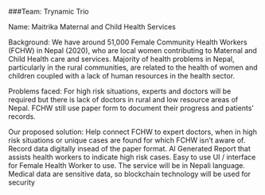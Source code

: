 ###Team: Trynamic Trio

Name: Maitrika
Maternal and Child Health Services

Background:
We have around 51,000 Female Community Health Workers (FCHW) in Nepal (2020), who are local women contributing to Maternal and Child Health care and services. Majority of health problems in Nepal, particularly in the rural communities, are related to the health of women and children coupled with a lack of human resources in the health sector.

Problems faced:
For high risk situations, experts and doctors will be required but there is lack of doctors in rural and low resource areas of Nepal.
FCHW still use paper form to document their progress and patients’ records.

Our proposed solution:
Help connect FCHW to expert doctors, when in high risk situations or unique cases are found for which FCHW isn’t aware of.
Record data digitally insead of the paper format.
AI Generated Report that assists health workers to indicate high risk cases.
Easy to use UI / interface for Female Health Worker to use.
The service will be in Nepali language.
Medical data are sensitive data, so blockchain technology will be used for security
